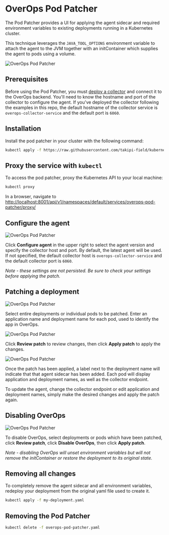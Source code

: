 # OverOps Pod Patcher

The Pod Patcher provides a UI for applying the agent sidecar and required environment variables to existing deployments running in a Kubernetes cluster.

This technique leverages the `JAVA_TOOL_OPTIONS` environment variable to attach the agent to the JVM together with an initContainer which supplies the agent to pods using a volume.

![OverOps Pod Patcher](/readme/opp.png)

## Prerequisites

Before using the Pod Patcher, you must [deploy a collector](../collector) and connect it to the OverOps backend. You'll need to know the hostname and port of the collector to configure the agent. If you've deployed the collector following the examples in this repo, the default hostname of the collector service is `overops-collector-service` and the default port is `6060`.

## Installation

Install the pod patcher in your cluster with the following command:

```sh
kubectl apply -f https://raw.githubusercontent.com/takipi-field/kubernetes/master/overops-pod-patcher/overops-pod-patcher.yaml
```

## Proxy the service with `kubectl`

To access the pod patcher, proxy the Kubernetes API to your local machine:

```sh
kubectl proxy
```

In a browser, navigate to [http://localhost:8001/api/v1/namespaces/default/services/overops-pod-patcher/proxy/](http://localhost:8001/api/v1/namespaces/default/services/overops-pod-patcher/proxy/)

## Configure the agent

![OverOps Pod Patcher](/readme/configure-agent.png)

Click **Configure agent** in the upper right to select the agent version and specify the collector host and port. By default, the latest agent will be used. If not specified, the default collector host is `overops-collector-service` and the default collector port is `6060`.

*Note - these settings are not persisted. Be sure to check your settings before applying the patch.*

## Patching a deployment

![OverOps Pod Patcher](/readme/configure-patch.png)

Select entire deployments or individual pods to be patched. Enter an application name and deployment name for each pod, used to identify the app in OverOps.

![OverOps Pod Patcher](/readme/review-patch.png)

Click **Review patch** to review changes, then click **Apply patch** to apply the changes.

![OverOps Pod Patcher](/readme/patch-applied.png)

Once the patch has been applied, a label next to the deployment name will indicate that that agent sidecar has been added. Each pod will display application and deployment names, as well as the collector endpoint.

To update the agent, change the collector endpoint or edit application and deployment names, simply make the desired changes and apply the patch again.

## Disabling OverOps

![OverOps Pod Patcher](/readme/disable.png)

To disable OverOps, select deployments or pods which have been patched, click **Review patch**, click **Disable OverOps**, then click **Apply patch**.

*Note - disabling OverOps will unset environment variables but will not remove the initContainer or restore the deployment to its original state.*

## Removing all changes

To completely remove the agent sidecar and all environment variables, redeploy your deployment from the original yaml file used to create it.

```sh
kubectl apply -f my-deployment.yaml
```

## Removing the Pod Patcher

```sh
kubectl delete -f overops-pod-patcher.yaml
```
